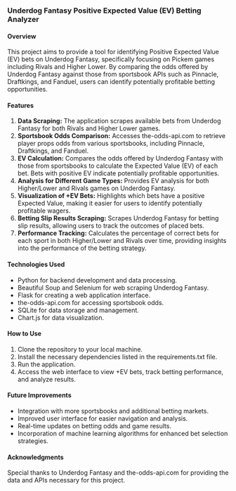 ### Underdog Fantasy Positive Expected Value (EV) Betting Analyzer

#### Overview
This project aims to provide a tool for identifying Positive Expected Value (EV) bets on Underdog Fantasy, specifically focusing on Pickem games including Rivals and Higher Lower. By comparing the odds offered by Underdog Fantasy against those from sportsbook APIs such as Pinnacle, Draftkings, and Fanduel, users can identify potentially profitable betting opportunities.

#### Features
1. **Data Scraping:** The application scrapes available bets from Underdog Fantasy for both Rivals and Higher Lower games.
2. **Sportsbook Odds Comparison:** Accesses the-odds-api.com to retrieve player props odds from various sportsbooks, including Pinnacle, Draftkings, and Fanduel.
3. **EV Calculation:** Compares the odds offered by Underdog Fantasy with those from sportsbooks to calculate the Expected Value (EV) of each bet. Bets with positive EV indicate potentially profitable opportunities.
4. **Analysis for Different Game Types:** Provides EV analysis for both Higher/Lower and Rivals games on Underdog Fantasy.
5. **Visualization of +EV Bets:** Highlights which bets have a positive Expected Value, making it easier for users to identify potentially profitable wagers.
6. **Betting Slip Results Scraping:** Scrapes Underdog Fantasy for betting slip results, allowing users to track the outcomes of placed bets.
7. **Performance Tracking:** Calculates the percentage of correct bets for each sport in both Higher/Lower and Rivals over time, providing insights into the performance of the betting strategy.

#### Technologies Used
- Python for backend development and data processing.
- Beautiful Soup and Selenium for web scraping Underdog Fantasy.
- Flask for creating a web application interface.
- the-odds-api.com for accessing sportsbook odds.
- SQLite for data storage and management.
- Chart.js for data visualization.

#### How to Use
1. Clone the repository to your local machine.
2. Install the necessary dependencies listed in the requirements.txt file.
3. Run the application.
4. Access the web interface to view +EV bets, track betting performance, and analyze results.

#### Future Improvements
- Integration with more sportsbooks and additional betting markets.
- Improved user interface for easier navigation and analysis.
- Real-time updates on betting odds and game results.
- Incorporation of machine learning algorithms for enhanced bet selection strategies.

#### Acknowledgments
Special thanks to Underdog Fantasy and the-odds-api.com for providing the data and APIs necessary for this project.
